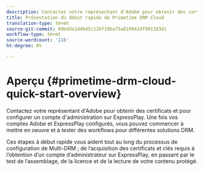 ```yaml
---
description: Contactez votre représentant d'Adobe pour obtenir des certificats et pour configurer un compte d'administration sur ExpressPlay. Une fois vos comptes Adobe et ExpressPlay configurés, vous pouvez commencer à mettre en oeuvre et à tester des workflows pour différentes solutions DRM.
title: Présentation du début rapide de Primetime DRM Cloud
translation-type: tm+mt
source-git-commit: 89bdda1d4bd5c126f19ba75a819942df901183d1
workflow-type: tm+mt
source-wordcount: '116'
ht-degree: 0%

---
```



# Aperçu {#primetime-drm-cloud-quick-start-overview}

Contactez votre représentant d&#39;Adobe pour obtenir des certificats et pour configurer un compte d&#39;administration sur ExpressPlay. Une fois vos comptes Adobe et ExpressPlay configurés, vous pouvez commencer à mettre en oeuvre et à tester des workflows pour différentes solutions DRM.

Ces étapes à début rapide vous aident tout au long du processus de configuration de Multi-DRM ; de l’acquisition des certificats et clés requis à l’obtention d’un compte d’administrateur sur ExpressPlay, en passant par le test de l’assemblage, de la licence et de la lecture de votre contenu protégé.
